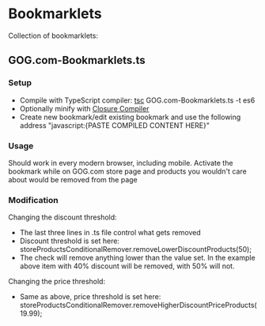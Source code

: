 # Bookmarklets
Collection of bookmarklets:

## GOG.com-Bookmarklets.ts

### Setup 

* Compile with TypeScript compiler: [tsc](http://www.typescriptlang.org) GOG.com-Bookmarklets.ts -t es6
* Optionally minify with [Closure Compiler](https://closure-compiler.appspot.com/home)
* Create new bookmark/edit existing bookmark and use the following address "javascript:{PASTE COMPILED CONTENT HERE}"

### Usage

Should work in every modern browser, including mobile. Activate the bookmark while on GOG.com store page and products you wouldn't care about would be removed from the page

### Modification

Changing the discount threshold:
* The last three lines in .ts file control what gets removed
* Discount threshold is set here: storeProductsConditionalRemover.removeLowerDiscountProducts(50);
* The check will remove anything lower than the value set. In the example above item with 40% discount will be removed, with 50% will not.

Changing the price threshold:
* Same as above, price threshold is set here: storeProductsConditionalRemover.removeHigherDiscountPriceProducts(19.99);
